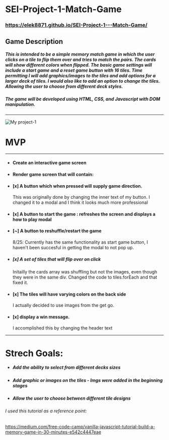 # SEI-Project-1-Match-Game
### https://elek8871.github.io/SEI-Project-1---Match-Game/

## Game Description
##### This is intended to be a simple memory match game in which the user clicks on a tile to flip them over and tries to match the pairs. The cards will show different colors when flipped. The basic game settings will include a start game and a reset game button with 16 tiles.  Time permitting I will add graphics/images to the tiles and add options for a larger deck of tiles. I would also like to add an option to change the tiles. Allowing the user to choose from different deck styles.

##### The game will be developed using HTML, CSS, and Javascript with DOM manipulation. 
---



![My project-1](https://user-images.githubusercontent.com/110848452/185546129-62f1bcfb-3d8b-4493-97a0-770b4b6a062c.png)

# MVP
--- 
- #### Create an interactive game screen
- #### Render game screen that will contain:
- #### [x] A button which when pressed will supply game direction. 
  This was originally done by changing the inner text of my button. I changed it to a modal and I think it looks much more professional
- #### [x] A button to start the game : refreshes the screen and displays a how to play modal
- #### [~] A button to reshuffle/restart the game
  8/25: Currently has the same functionality as start game button, I haven't been succesful in getting the modal to not pop up. 
- ##### [x] A set of tiles that will flip over on click
  Initailly the cards array was shuffling but not the images, even though they were in the same div. Changed the code to tiles.forEach and that fixed it.
- #### [x] The tiles will have varying colors on the back side
  I actually decided to use images from the get go. 
- #### [x] display a win message. 
  I accomplished this by changing the header text



---
# Strech Goals:
- ##### Add the ability to select from different decks sizes
- ##### Add graphic or images on the tiles - Imgs were added in the beginning stages
- ##### Allow the user to choose between different tile designs

###### I used this tutorial as a reference point:
https://medium.com/free-code-camp/vanilla-javascript-tutorial-build-a-memory-game-in-30-minutes-e542c4447eae